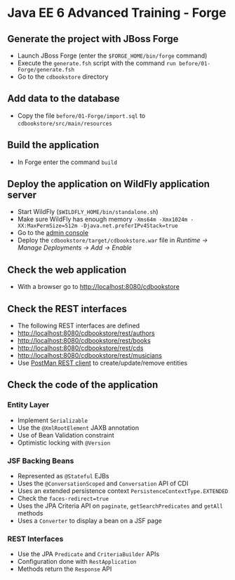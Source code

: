 # Java EE 6 Advanced Training - Forge

## Generate the project with JBoss Forge

* Launch JBoss Forge (enter the `$FORGE_HOME/bin/forge` command)
* Execute the `generate.fsh` script with the command `run before/01-Forge/generate.fsh` 
* Go to the `cdbookstore` directory

## Add data to the database
 
* Copy the file `before/01-Forge/import.sql` to `cdbookstore/src/main/resources`

## Build the application

* In Forge enter the command `build` 

## Deploy the application on WildFly application server

* Start WildFly (`$WILDFLY_HOME/bin/standalone.sh`)
* Make sure WildFly has enough memory `-Xms64m -Xmx1024m -XX:MaxPermSize=512m -Djava.net.preferIPv4Stack=true`
* Go to the [admin console](http://localhost:9990/)
* Deploy the `cdbookstore/target/cdbookstore.war` file in _Runtime -> Manage Deployments -> Add -> Enable_

## Check the web application

* With a browser go to [http://localhost:8080/cdbookstore]()

## Check the REST interfaces

* The following REST interfaces are defined
* [http://localhost:8080/cdbookstore/rest/authors]()
* [http://localhost:8080/cdbookstore/rest/books]()
* [http://localhost:8080/cdbookstore/rest/cds]()
* [http://localhost:8080/cdbookstore/rest/musicians]()
* Use [PostMan REST client](https://chrome.google.com/webstore/detail/postman-rest-client/fdmmgilgnpjigdojojpjoooidkmcomcm) to create/update/remove entities

## Check the code of the application

### Entity Layer

* Implement `Serializable` 
* Use the `@XmlRootElement` JAXB annotation
* Use of Bean Validation constraint
* Optimistic locking with `@Version` 

### JSF Backing Beans

* Represented as `@Stateful` EJBs
* Uses the `@ConversationScoped` and `Conversation` API of CDI
* Uses an extended persistence context `PersistenceContextType.EXTENDED`
* Check the `faces-redirect=true`
* Uses the JPA Criteria API on `paginate`, `getSearchPredicates` and `getAll` methods
* Uses a `Converter` to display a bean on a JSF page

### REST Interfaces

* Use the JPA `Predicate` and `CriteriaBuilder` APIs
* Configuration done with `RestApplication`
* Methods return the `Response` API
